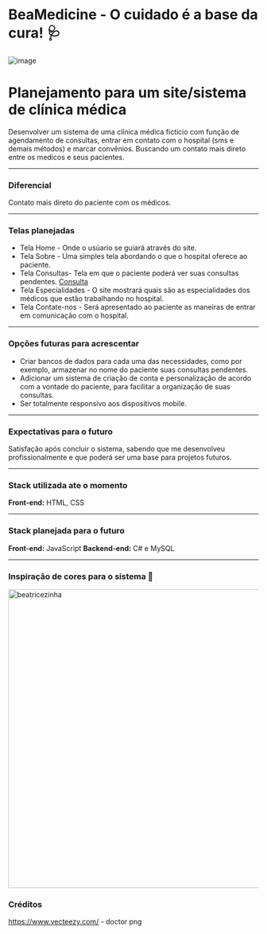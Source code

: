 # BeaMedicine - O cuidado é a base da cura! 🩺

![image](https://github.com/user-attachments/assets/0f781f1d-8517-449d-9dfb-d568c526f798)

# Planejamento para um site/sistema de clínica médica 

Desenvolver um sistema de uma clínica médica fictício com função de agendamento de consultas, entrar em contato com o hospital (sms e demais métodos) e marcar convênios. Buscando um contato mais direto entre os medicos e seus pacientes.

---

### Diferencial

Contato mais direto do paciente com os médicos.

---

### Telas planejadas

- Tela Home - Onde o usúario se guiará através do site.
- Tela Sobre - Uma simples tela abordando o que o hospital oferece ao paciente.
- Tela Consultas- Tela em que o paciente poderá ver suas consultas pendentes. [Consulta](https://github.com/opedrvisk/ClinicaMedicaSQL)
- Tela Especialidades - O site mostrará quais são as especialidades dos médicos que estão trabalhando no hospital.
- Tela Contate-nos - Será apresentado ao paciente as maneiras de entrar em comunicação com o hospital.

---

### Opções futuras para acrescentar 

- Criar bancos de dados para cada uma das necessidades, como por exemplo, armazenar no nome do paciente suas consultas pendentes.
- Adicionar um sistema de criação de conta e personalização de acordo com a vontade do paciente, para facilitar a organização de suas consultas.
- Ser totalmente responsivo aos dispositivos mobile.

---

### Expectativas para o futuro

Satisfação após concluir o sistema, sabendo que me desenvolveu profissionalmente e que poderá ser uma base para projetos futuros.

---

### Stack utilizada ate o momento

**Front-end:** HTML, CSS

---

### Stack planejada para o futuro

**Front-end:** JavaScript
**Backend-end:** C# e MySQL

---

### Inspiração de cores para o sistema 🎀

<img align="center"
src="https://media1.tenor.com/m/0qu7ztOE7TIAAAAd/beako-beatrice.gif"
     alt="beatricezinha"
     height="600px" />



### Créditos

https://www.vecteezy.com/ - doctor png
